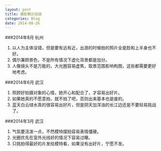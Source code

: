 ```yaml
---
layout: post
title: 摄影教训总结
categories: Blog
date: 2014-08-26
---
```


###2014年8月 杭州

1. 以人为主体没错，但是要有远有近，出游的时候拍的照片全是脸和上半身也不好。  
2. 偶尔兼顾景色，不是所有情况下虚化背景都是加分。  
3. 人像镜头不是万能的，大光圈容易虚焦，取景范围影响构图，这些都需要更好地考虑。

###2014年6月 武汉

1. 照顾好拍摄对象的心情，她开心和配合了，才容易出好片。  
2. 如果她真的不愿意拍，就不拍了吧，否则出来基本也是废的。  
3. 蓝天白云绿水真的很容易出好片，但是阴天加浑浊的长江边还是不要轻易挑战了。

###2014年3月 武汉

1. 气氛要活泼一点，不然模特摆拍容易表情僵硬。  
2. 光圈优先在室外光线好的情况下容易过曝。  
3. 只挑拍得最好的片发给模特看，如果没有出好片，宁愿不发。
